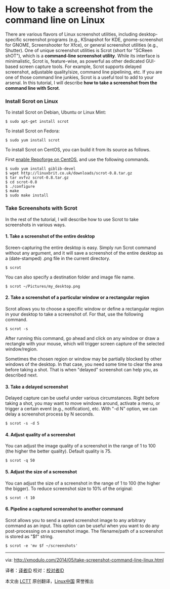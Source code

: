 How to take a screenshot from the command line on Linux
================================================================================
There are various flavors of Linux screenshot utilities, including desktop-specific screenshot programs (e.g., KSnapshot for KDE, gnome-screenshot for GNOME, Screenshooter for Xfce), or general screenshot utilities (e.g., Shutter). One of unique screenshot utilities is Scrot (short for "SCReen shOT"), which is a **command-line screenshot utility**. While its interface is minimalistic, Scrot is, feature-wise, as powerful as other dedicated GUI-based screen capture tools. For example, Scrot supports delayed screenshot, adjustable quality/size, command line pipelining, etc. If you are one of those command line junkies, Scrot is a useful tool to add to your arsenal. In this tutorial, I will describe **how to take a screenshot from the command line with Scrot**.

### Install Scrot on Linux ###

To install Scrot on Debian, Ubuntu or Linux Mint:

    $ sudo apt-get install scrot

To install Scrot on Fedora:

    $ sudo yum install scrot

To install Scrot on CentOS, you can build it from its source as follows.

First [enable Repoforge on CentOS][1], and use the following commands.

    $ sudo yum install giblib-devel
    $ wget http://linuxbrit.co.uk/downloads/scrot-0.8.tar.gz
    $ tar xvfvz scrot-0.8.tar.gz
    $ cd scrot-0.8
    $ ./configure
    $ make
    $ sudo make install

### Take Screenshots with Scrot ###

In the rest of the tutorial, I will describe how to use Scrot to take screenshots in various ways.

#### 1. Take a screenshot of the entire desktop ####

Screen-capturing the entire desktop is easy. Simply run Scrot command without any argument, and it will save a screenshot of the entire desktop as a (date-stamped) .png file in the current directory.

    $ scrot

You can also specify a destination folder and image file name.

    $ scrot ~/Pictures/my_desktop.png

#### 2. Take a screenshot of a particular window or a rectangular region ####

Scrot allows you to choose a specific window or define a rectangular region in your desktop to take a screenshot of. For that, use the following command.

    $ scrot -s

After running this command, go ahead and click on any window or draw a rectangle with your mouse, which will trigger screen capture of the selected window/region.

Sometimes the chosen region or window may be partially blocked by other windows of the desktop. In that case, you need some time to clear the area before taking a shot. That is when "delayed" screenshot can help you, as described next.

#### 3. Take a delayed screenshot ####

Delayed capture can be useful under various circumstances. Right before taking a shot, you may want to move windows around, activate a menu, or trigger a certain event (e.g., notification), etc. With "-d N" option, we can delay a screenshot process by N seconds.

    $ scrot -s -d 5

#### 4. Adjust quality of a screenshot ####

You can adjust the image quality of a screenshot in the range of 1 to 100 (the higher the better quality). Default quality is 75.

    $ scrot -q 50

#### 5. Adjust the size of a screenshot ####

You can adjust the size of a screenshot in the range of 1 to 100 (the higher the bigger). To reduce screenshot size to 10% of the original:

    $ scrot -t 10

#### 6. Pipeline a captured screenshot to another command ####

Scrot allows you to send a saved screenshot image to any arbitrary command as an input. This option can be useful when you want to do any post-processing on a screenshot image. The filename/path of a screenshot is stored as "$f" string.

    $ scrot -e 'mv $f ~/screenshots' 

--------------------------------------------------------------------------------

via: http://xmodulo.com/2014/05/take-screenshot-command-line-linux.html

译者：[译者ID](https://github.com/译者ID) 校对：[校对者ID](https://github.com/校对者ID)

本文由 [LCTT](https://github.com/LCTT/TranslateProject) 原创翻译，[Linux中国](http://linux.cn/) 荣誉推出

[1]:http://xmodulo.com/2013/01/how-to-set-up-rpmforge-repoforge-repository-on-centos.html
